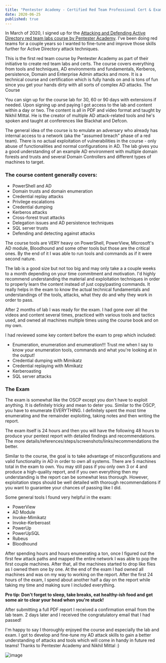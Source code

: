```yaml
---
title: "Pentester Academy - Certified Red Team Professional Cert & Exam Review"
date: 2020-06-25
published: true
---
```

<!-- categories: redteam exam courses activedirectory -->

In March of 2020, I signed up for the [Attacking and Defending Active Directory red team labs course by Pentester Academy](https://www.pentesteracademy.com/activedirectorylab). I've been doing red teams for a couple years so I wanted to fine-tune and improve those skills further for Active Directory attack techniques. 

This is the first red team course by Pentester Academy as part of their initiative to create red team labs and certs. The course covers everything from tools and techniques, AD environments and fundamentals, Kerberos, persistence, Domain and Enterprise Admin attacks and more. It is a technical course and certification which is fully hands on and is tons of fun since you get your hands dirty with all sorts of complex AD attacks. 
The Course

You can sign up for the course lab for 30, 60 or 90 days with extensions if needed. Upon signing up and paying I got access to the lab and content within a day or two. The content is all in PDF and video format and taught by Nikhil Mittal. He is the creator of multiple AD attack-related tools and he's spoken and taught at conferences like Blackhat and Defcon.

The general idea of the course is to emulate an adversary who already has internal access to a network (aka the "assumed breach" phase of a red team). There is no actual exploitation of vulnerabilities in the course - only abuse of functionalities and normal configurations in AD. The lab gives you a good understanding of an example AD environment with multiple domain forests and trusts and several Domain Controllers and different types of machines to target. 

### The course content generally covers:
- PowerShell and AD
- Domain trusts and domain enumeration
- Credential replay attacks
- Privilege escalations
- Credential dumping
- Kerberos attacks
- Cross-forest trust attacks
- Delegation issues and AD persistence techniques
- SQL server trusts
- Defending and detecting against attacks

The course tools are VERY heavy on PowerShell, PowerView, Microsoft's AD module, Bloodhound and some other tools but those are the critical ones.  By the end of it I was able to run tools and commands as if it were second nature.

The lab is a good size but not too big and may only take a a couple weeks to a month depending on your time commitment and motivation. I'd highly recommend understanding the material and exploitation techniques in order to properly learn the content instead of just copy/pasting commands. It really helps in the exam to know the actual technical fundamentals and understandings of the tools, attacks, what they do and why they work in order to pass.

After 2 months of lab I was ready for the exam. I had gone over all the videos and content several times, practiced with various tools and tactics used, and owned all machines multiple times using the course book and on my own. 

I had reviewed some key content before the exam to prep which included:
- Enumeration, enumeration and enumeration!!! Trust me when I say to know your enumeration tools, commands and what you're looking at in the output!
- Credential dumping with Mimikatz
- Credential replaying with Mimikatz
- Kerberoasting
- SQL server attacks

### The Exam

The exam is somewhat like the OSCP except you don't have to exploit anything. It is definitely tricky and mean to deter you. Similar to the OSCP, you have to enumerate EVERYTHING. I definitely spent the most time enumerating and the remainder exploiting, taking notes and then writing the report.

The exam itself is 24 hours and then you will have the following 48 hours to produce your pentest report with detailed findings and recommendations. The more details/references/steps/screenshots/links/recommendations the better.

Similar to the course, the goal is to take advantage of misconfigurations and valid functionality in AD in order to own all systems. There are 5 machines total in the exam to own. You may still pass if you only own 3 or 4 and produce a high-quality report, and if you own everything then my understanding is the report can be somewhat less thorough. However,  exploitation steps should be well detailed with thorough recommendations if you want to guarantee your chances of passing like I did.

Some general tools I found very helpful in the exam:
- PowerView
- AD Module
- Invoke-Mimikatz
- Invoke-Kerberoast
- PowerUp
- PowerUpSQL
- Rubeus
- Bloodhound

After spending hours and hours enumerating a ton, once I figured out the first few attack paths and mapped the entire network I was able to pop the first couple machines. After that, all the machines started to drop like flies as I owned them one by one. At the end of the exam I had owned all machines and was on my way to working on the report. After the first 24 hours of the exam, I spend about another half a day on the report while taking my time and making sure I included everything. 

**Pro tip: Don't forget to sleep, take breaks, eat healthy-ish food and get some air to clear your head when you're stuck!**

After submitting a full PDF report I received a confirmation email from the lab team. 2 days later and I received the congratulatory email that I had passed!

I'm happy to say I thoroughly enjoyed the course and especially the lab and exam. I got to develop and fine-tune my AD attack skills to gain a better understanding of attacks and tools which will come in handy in future red teams! Thanks to Pentester Academy and Nikhil Mittal :)

![image](https://user-images.githubusercontent.com/35749735/182642623-674f1ed7-2c9d-45be-9db8-79da48c51c92.png)
